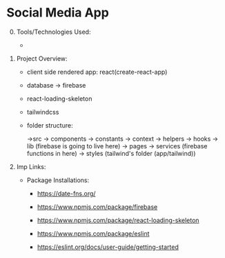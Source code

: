 # Social Media App

0. Tools/Technologies Used:

    - 

1. Project Overview:

    - client side rendered app: react(create-react-app)

    - database -> firebase

    - react-loading-skeleton

    - tailwindcss

    - folder structure:

        ->src
            -> components
            -> constants
            -> context
            -> helpers
            -> hooks
            -> lib (firebase is going to live here)
            -> pages
            -> services (firebase functions in here)
            -> styles (tailwind's folder (app/tailwind))

2. Imp Links:

    - Package Installations:

        - https://date-fns.org/

        - https://www.npmjs.com/package/firebase

        - https://www.npmjs.com/package/react-loading-skeleton

        - https://www.npmjs.com/package/eslint

        - https://eslint.org/docs/user-guide/getting-started
